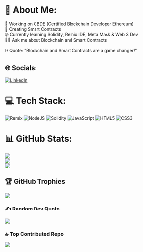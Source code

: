 # 💫 About Me:
🔭 Working on CBDE (Certified Blockchain Developer Ethereum)<br>📜 Creating Smart Contracts<br>🤓 Currently learning Solidity, Remix IDE, Meta Mask & Web 3 Dev<br>🙏🏾 Ask me about Blockchain and Smart Contracts<br><br>⛓️ Quote: "Blockchain and Smart Contracts are a game changer!"<br>


## 🌐 Socials:
[![LinkedIn](https://img.shields.io/badge/LinkedIn-%230077B5.svg?logo=linkedin&logoColor=white)](https://linkedin.com/in/linkedin.com/in/tonita-thompson) 

# 💻 Tech Stack:
![Remix](https://img.shields.io/badge/remix-%23000.svg?style=for-the-badge&logo=remix&logoColor=white) ![NodeJS](https://img.shields.io/badge/node.js-6DA55F?style=for-the-badge&logo=node.js&logoColor=white) ![Solidity](https://img.shields.io/badge/Solidity-%23363636.svg?style=for-the-badge&logo=solidity&logoColor=white) ![JavaScript](https://img.shields.io/badge/javascript-%23323330.svg?style=for-the-badge&logo=javascript&logoColor=%23F7DF1E) ![HTML5](https://img.shields.io/badge/html5-%23E34F26.svg?style=for-the-badge&logo=html5&logoColor=white) ![CSS3](https://img.shields.io/badge/css3-%231572B6.svg?style=for-the-badge&logo=css3&logoColor=white)
# 📊 GitHub Stats:
![](https://github-readme-stats.vercel.app/api?username=Toni-Tech&theme=dark&hide_border=true&include_all_commits=true&count_private=true)<br/>
![](https://github-readme-streak-stats.herokuapp.com/?user=Toni-Tech&theme=dark&hide_border=true)<br/>
![](https://github-readme-stats.vercel.app/api/top-langs/?username=Toni-Tech&theme=dark&hide_border=true&include_all_commits=true&count_private=true&layout=compact)

## 🏆 GitHub Trophies
![](https://github-profile-trophy.vercel.app/?username=Toni-Tech&theme=darkhub&no-frame=false&no-bg=false&margin-w=4)

### ✍️ Random Dev Quote
![](https://quotes-github-readme.vercel.app/api?type=vetical&theme=gruvbox)

### 🔝 Top Contributed Repo
![](https://github-contributor-stats.vercel.app/api?username=Toni-Tech&limit=5&theme=gruvbox&combine_all_yearly_contributions=true)

<!-- Proudly created with GPRM ( https://gprm.itsvg.in ) -->
